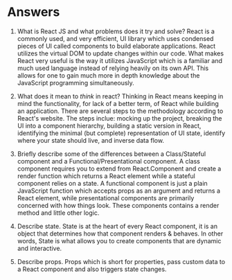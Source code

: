 # Answers

1.  What is React JS and what problems does it try and solve?
React is a commonly used, and very efficient, UI library which uses condensed pieces of UI called components to build elaborate applications. React utilizes the virtual DOM to update changes within our code. What makes React very useful is the way it utilizes JavaScript which is a familiar and much used language instead of relying heavily on its own API. This allows for one to gain much more in depth knowledge about the JavaScript programming simultaneously.

1.  What does it mean to _think_ in react?
Thinking in React means keeping in mind the functionality, for lack of a better term, of React while building an application. There are several steps to the methodology according to React's website. The steps inclue: mocking up the project, breaking the UI into a component hierarchy, building a static version in React, identifying the minimal (but complete) representation of UI state, identify where your state should live, and  inverse data flow. 

1.  Briefly describe some of the differences between a Class/Stateful component and a Functional/Presentational component.
A class component requires you to extend from React.Component and create a render function which returns a React element while a stateful component relies on a state. A functional component is just a plain JavaScript function which accepts props as an argument and returns a React element, while presentational components are primarily concerned with how things look. These components contains a render method and little other logic.

1.  Describe state.
State is at the heart of every React component, it is an object that determines how that component renders & behaves. In other words, State is what allows you to create components that are dynamic and interactive.

1.  Describe props.
Props which is short for properties, pass custom data to a React component and also
triggers state changes.